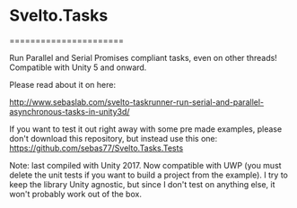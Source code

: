 # Svelto.Tasks
======================

Run Parallel and Serial Promises compliant tasks, even on other threads! Compatible with Unity 5 and onward.

Please read about it on here:

http://www.sebaslab.com/svelto-taskrunner-run-serial-and-parallel-asynchronous-tasks-in-unity3d/

If you want to test it out right away with some pre made examples, please don't download this repository, but instead use this one: https://github.com/sebas77/Svelto.Tasks.Tests

Note: last compiled with Unity 2017. Now compatible with UWP (you must delete the unit tests if you want to build a project from the example). I try to keep the library Unity agnostic, but since I don't test on anything else, it won't probably work out of the box.
